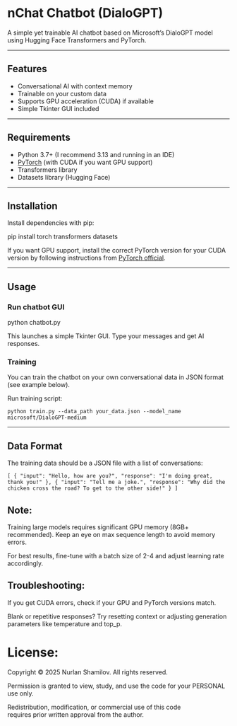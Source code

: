 # nChat Chatbot (DialoGPT)

A simple yet trainable AI chatbot based on Microsoft’s DialoGPT model using Hugging Face Transformers and PyTorch.

---

## Features

- Conversational AI with context memory  
- Trainable on your custom data  
- Supports GPU acceleration (CUDA) if available  
- Simple Tkinter GUI included  

---

## Requirements

- Python 3.7+  (I recommend 3.13 and running in an IDE)
- [PyTorch](https://pytorch.org/get-started/locally/) (with CUDA if you want GPU support)  
- Transformers library  
- Datasets library (Hugging Face)  

---

## Installation

Install dependencies with pip:

pip install torch transformers datasets


If you want GPU support, install the correct PyTorch version for your CUDA version by following instructions from [PyTorch official](https://pytorch.org/get-started/locally/).

---

## Usage

### Run chatbot GUI

python chatbot.py



This launches a simple Tkinter GUI. Type your messages and get AI responses.

### Training

You can train the chatbot on your own conversational data in JSON format (see example below).

Run training script:

`python train.py --data_path your_data.json --model_name microsoft/DialoGPT-medium`


---

## Data Format

The training data should be a JSON file with a list of conversations:

`[
  {
    "input": "Hello, how are you?",
    "response": "I'm doing great, thank you!"
  },
  {
    "input": "Tell me a joke.",
    "response": "Why did the chicken cross the road? To get to the other side!"
  }
]
`

## Note:
Training large models requires significant GPU memory (8GB+ recommended).
Keep an eye on max sequence length to avoid memory errors.

For best results, fine-tune with a batch size of 2-4 and adjust learning rate accordingly.


## Troubleshooting:
If you get CUDA errors, check if your GPU and PyTorch versions match.

Blank or repetitive responses? Try resetting context or adjusting generation parameters like temperature and top_p.




# License:

Copyright © 2025 Nurlan Shamilov. All rights reserved.

Permission is granted to view, study, and use the code for your PERSONAL use only.  

Redistribution, modification, or commercial use of this code  
requires prior written approval from the author.
